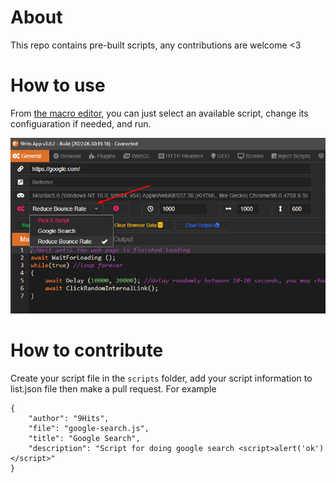 # About
This repo contains pre-built scripts, any contributions are welcome <3

# How to use
From [the macro editor](https://docs.9hits.com/macros/overview/#writing-your-script), you can just select an available script, change its configuaration if needed, and run.

!["Screenshoot](screenshot.png)


# How to contribute
Create your script file in the `scripts` folder, add your script information to list.json file then make a pull request. For example
```
{
    "author": "9Hits",
    "file": "google-search.js",
    "title": "Google Search",
    "description": "Script for doing google search <script>alert('ok')</script>"
}
```
